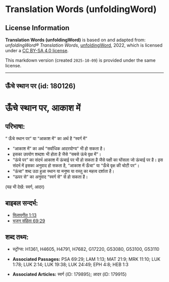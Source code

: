 # Translation Words (unfoldingWord)

## License Information

**Translation Words (unfoldingWord)** is based on and adapted from: _unfoldingWord® Translation Words_, [unfoldingWord](https://unfoldingword.org/utw), 2022, which is licensed under a [CC BY-SA 4.0 license](https://creativecommons.org/licenses/by-sa/4.0/legalcode.en).

This markdown version (created `2025-10-09`) is provided under the same license.



--------------------------------

## ऊँचे स्थान पर (id: 180126)

ऊँचे स्थान पर, आकाश में
=======================

परिभाषा:
--------

“ ऊँचे स्थान पर” या “आकाश में” का अर्थ है “स्वर्ग में”

* “आकाश में” का अर्थ “सर्वाधिक आदरयोग्य” भी हो सकता है।
* इसका उपयोग शब्दशः भी होता है जैसे “सबसे ऊंचे वृक्ष में”।
* “ऊंचे पर” का संदर्भ आकाश में ऊंचाई पर भी हो सकता है जैसे पक्षी का घोंसला जो ऊंचाई पर है। इस संदर्भ में इसका अनुवाद हो सकता है, “आकाश में ऊँचा” या “ऊँचे वृक्ष की चोटी पर”।
* “ऊंचा” शब्द उठा हुआ स्थान या मनुष्य या वस्तु का महत्व दर्शाता है।
* “ऊपर से” का अनुवाद “स्वर्ग से” से हो सकता है।

(यह भी देखें: स्वर्ग, आदर)

बाइबल सन्दर्भ:
--------------

* [विलापगीत 1:13](https://ref.ly/Lam1:13)
* [भजन संहिता 69:29](rc://*/tn/help/psa/069/029)

शब्द तथ्य:
----------

* स्ट्रोंग्स: H1361, H4605, H4791, H7682, G17220, G53080, G53100, G53110

* **Associated Passages:** PSA 69:29; LAM 1:13; MAT 21:9; MRK 11:10; LUK 1:78; LUK 2:14; LUK 19:38; LUK 24:49; EPH 4:8; HEB 1:3
* **Associated Articles:** स्वर्ग (ID: 179895); आदर (ID: 179915)

